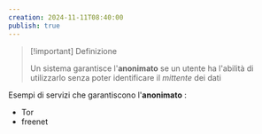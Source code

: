 ```yaml
---
creation: 2024-11-11T08:40:00
publish: true
---
```

>[!important] Definizione
>
>Un sistema garantisce l'**anonimato** se un utente ha l'abilità di utilizzarlo senza poter identificare il *mittente* dei dati 

Esempi di servizi che garantiscono l'**anonimato** : 
+ Tor
+ freenet
